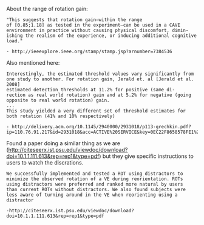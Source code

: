 About the range of rotation gain:

    "This suggests that rotation gain—within the range
    of [0.85;1.18] as tested in the experiment—can be used in a CAVE
    environment in practice without causing physical discomfort, dimin-
    ishing the realism of the experience, or inducing additional cognitive
    load."
    
    - http://ieeexplore.ieee.org/stamp/stamp.jsp?arnumber=7384536

Also mentioned here:

    Interestingly, the estimated threshold values vary significantly from
    one study to another. For rotation gain, Jerald et. al [Jerald et al. 2008] 
    estimated detection thresholds at 11.2% for positive (same di-
    rection as real world rotation) gain and at 5.2% for negative (going
    opposite to real world rotation) gain.
    ...
    This study yielded a very different set of threshold estimates for
    both rotation (41% and 10% respectively) 
    
    - http://delivery.acm.org/10.1145/2940000/2931018/p113-grechkin.pdf?ip=110.76.91.217&id=2931018&acc=ACTIVE%20SERVICE&key=0EC22F8658578FE1%2E7500FBAD1E9579D9%2E4D4702B0C3E38B35%2E4D4702B0C3E38B35&CFID=1012850833&CFTOKEN=85488941&__acm__=1512293280_b57c677c8eb4e2fcd1383278b3d7233f




Found a paper doing a similar thing as we are 
(http://citeseerx.ist.psu.edu/viewdoc/download?doi=10.1.1.111.613&rep=rep1&type=pdf) 
but they give specific instructions to users to watch the discrations.


    We successfully implemented and tested a ROT using distractors to
    minimize the observed rotation of a VE during reorientation. ROTs
    using distractors were preferred and ranked more natural by users
    than current ROTs without distractors. We also found subjects were
    less aware of turning around in the VE when reorienting using a
    distractor
    
    -http://citeseerx.ist.psu.edu/viewdoc/download?doi=10.1.1.111.613&rep=rep1&type=pdf
